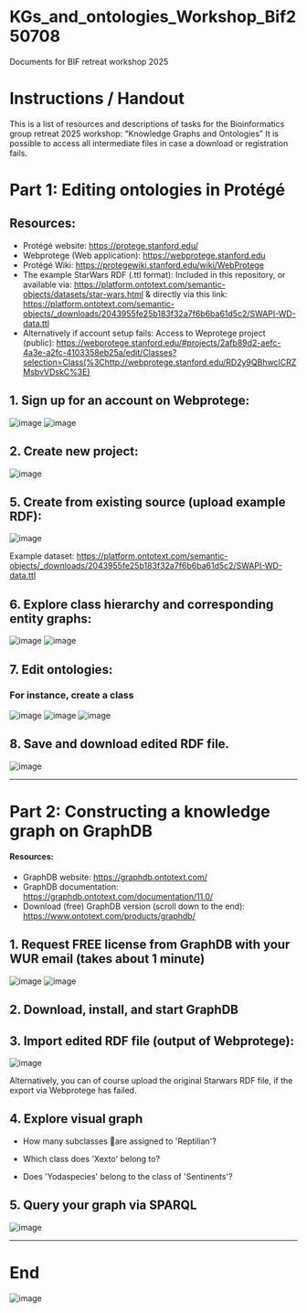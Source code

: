 # KGs_and_ontologies_Workshop_Bif250708
Documents for BIF retreat workshop 2025

# Instructions / Handout

This is a list of resources and descriptions of tasks for the Bioinformatics group retreat 2025 workshop: “Knowledge Graphs and Ontologies”
It is possible to access all intermediate files in case a download or registration fails.

# Part 1: Editing ontologies in Protégé 
## Resources: 
-	Protégé website: https://protege.stanford.edu/ 
-	Webprotege (Web application): https://webprotege.stanford.edu 
-	Protégé Wiki: https://protegewiki.stanford.edu/wiki/WebProtege
-	The example StarWars RDF (.ttl format): Included in this repository, or available via: 
https://platform.ontotext.com/semantic-objects/datasets/star-wars.html & directly via this link: https://platform.ontotext.com/semantic-objects/_downloads/2043955fe25b183f32a7f6b6ba61d5c2/SWAPI-WD-data.ttl 
- Alternatively if account setup fails: Access to Weprotege project (public): https://webprotege.stanford.edu/#projects/2afb89d2-aefc-4a3e-a2fc-4103358eb25a/edit/Classes?selection=Class(%3Chttp://webprotege.stanford.edu/RD2y9QBhwcICRZMsbvVDskC%3E) 

## 1. Sign up for an account on Webprotege:

![image](https://github.com/user-attachments/assets/1b8f554a-9f4a-46e3-a09a-2f17a1b7d025)
![image](https://github.com/user-attachments/assets/263f8be9-3d16-4e8f-8c9c-0fb9c2136f19)



## 2. Create new project:

![image](https://github.com/user-attachments/assets/2fe5e40b-aa00-4444-b49d-8dd265077b37)





## 5. Create from existing source (upload example RDF):

   
![image](https://github.com/user-attachments/assets/1848f059-8094-4b62-8573-622a741dee0c)

Example dataset: https://platform.ontotext.com/semantic-objects/_downloads/2043955fe25b183f32a7f6b6ba61d5c2/SWAPI-WD-data.ttl 

## 6. Explore class hierarchy and corresponding entity graphs:


![image](https://github.com/user-attachments/assets/9f5bad84-c38e-4d82-b73e-f4a0a1ffa618)
![image](https://github.com/user-attachments/assets/a2471504-ad1e-4574-8951-1726130322c6)



## 7. Edit ontologies:
### For instance, create a class


![image](https://github.com/user-attachments/assets/f9f1a81a-82f7-4739-a8aa-dd0f299f8051)
![image](https://github.com/user-attachments/assets/54df08f2-3b85-4012-a495-34e947e5ac03)
![image](https://github.com/user-attachments/assets/aac82eec-d745-4662-887e-fa05888ac457)


## 8. Save and download edited RDF file.


![image](https://github.com/user-attachments/assets/cbff5fac-1674-4bb3-9a58-f5f454b23c1e)


___________________________________________________________________

# Part 2: Constructing a knowledge graph on GraphDB
#### Resources: 

- GraphDB website: https://graphdb.ontotext.com/
- GraphDB documentation: https://graphdb.ontotext.com/documentation/11.0/
- Download (free) GraphDB version (scroll down to the end): https://www.ontotext.com/products/graphdb/

  

## 1. Request FREE license from GraphDB with your WUR email (takes about 1 minute)


![image](https://github.com/user-attachments/assets/21c37640-4b2e-4710-baa7-864749dea2dd)
![image](https://github.com/user-attachments/assets/cdc192c5-d4d6-419e-a08b-3d1fb39c7944)


## 2. Download, install, and start GraphDB

## 3. Import edited RDF file (output of Webprotege):

![image](https://github.com/user-attachments/assets/69d11f44-9507-460c-b4f5-4e3c313c24fb)

Alternatively, you can of course upload the original Starwars RDF file, if the export via Webprotege has failed.

## 4. Explore visual graph 

 - How many subclasses are assigned to 'Reptilian'?

 - Which class does 'Xexto' belong to?

 - Does 'Yodaspecies' belong to the class of 'Sentinents'?

## 5. Query your graph via SPARQL


![image](https://github.com/user-attachments/assets/5f61183b-7ac4-47c7-a698-fbac6a7a93ed)




___________________________________
# End




![image](https://github.com/user-attachments/assets/b3c4a23f-9420-4567-99c5-022d942760ed)

